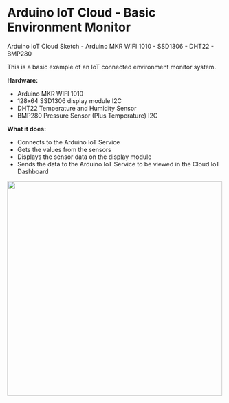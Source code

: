 # Arduino IoT Cloud - Basic Environment Monitor
Arduino IoT Cloud Sketch - Arduino MKR WIFI 1010 - SSD1306 - DHT22 - BMP280

This is a basic example of an IoT connected environment monitor system.

<strong>Hardware:</strong><br>
  - Arduino MKR WIFI 1010<br>
  - 128x64 SSD1306 display module I2C<br>
  - DHT22 Temperature and Humidity Sensor<br>
  - BMP280 Pressure Sensor (Plus Temperature) I2C<br>
  
<strong>What it does:</strong><br>
  - Connects to the Arduino IoT Service<br>
  - Gets the values from the sensors<br>
  - Displays the sensor data on the display module<br>
  - Sends the data to the Arduino IoT Service to be viewed in the Cloud IoT Dashboard<br>
  
  <img src="https://i.imgur.com/QJKoRGi.png" width="500px" height="auto">
